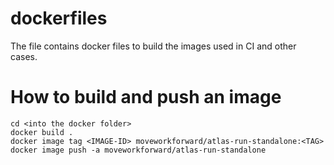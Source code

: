 # dockerfiles
The file contains docker files to build the images used in CI and other cases.

# How to build and push an image
```
cd <into the docker folder>
docker build .
docker image tag <IMAGE-ID> moveworkforward/atlas-run-standalone:<TAG>
docker image push -a moveworkforward/atlas-run-standalone
```
